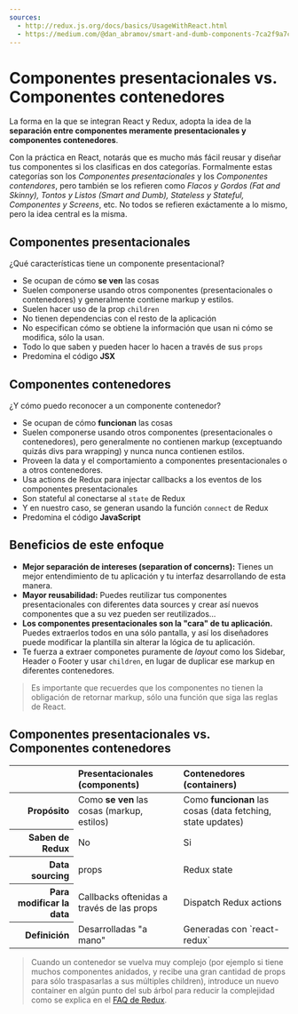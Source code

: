 ```yaml
---
sources:
  - http://redux.js.org/docs/basics/UsageWithReact.html
  - https://medium.com/@dan_abramov/smart-and-dumb-components-7ca2f9a7c7d0
---
```


# Componentes presentacionales vs. Componentes contenedores

La forma en la que se integran React y Redux, adopta la idea de la **separación entre componentes meramente presentacionales y componentes contenedores**.

Con la práctica en React, notarás que es mucho más fácil reusar y diseñar tus componentes si los clasificas en dos categorías. Formalmente estas categorías son los *Componentes presentacionales* y los *Componentes contendores*, pero también se los refieren como *Flacos y Gordos (Fat and Skinny), Tontos y Listos (Smart and Dumb), Stateless y Stateful, Componentes y Screens*, etc. No todos se refieren exáctamente a lo mismo, pero la idea central es la misma.

## Componentes presentacionales

¿Qué características tiene un componente presentacional?

- Se ocupan de cómo **se ven** las cosas
- Suelen componerse usando otros componentes (presentacionales o contenedores) y generalmente contiene markup y estilos.
- Suelen hacer uso de la prop `children`
- No tienen dependencias con el resto de la aplicación
- No especifican cómo se obtiene la información que usan ni cómo se modifica, sólo la usan.
- Todo lo que saben y pueden hacer lo hacen a través de sus `props`
- Predomina el código **JSX**

## Componentes contenedores

¿Y cómo puedo reconocer a un componente contenedor?

- Se ocupan de cómo **funcionan** las cosas
- Suelen componerse usando otros componentes (presentacionales o contenedores), pero generalmente no contienen markup (exceptuando quizás divs para wrapping) y nunca nunca contienen estilos.
- Proveen la data y el comportamiento a componentes presentacionales o a otros contenedores.
- Usa actions de Redux para injectar callbacks a los eventos de los componentes presentacionales
- Son stateful al conectarse al `state` de Redux
- Y en nuestro caso, se generan usando la función `connect` de Redux
- Predomina el código **JavaScript**

## Beneficios de este enfoque

- **Mejor separación de intereses (separation of concerns):** Tienes un mejor entendimiento de tu aplicación y tu interfaz desarrollando de esta manera.
- **Mayor reusabilidad:** Puedes reutilizar tus componentes presentacionales con diferentes data sources y crear así nuevos componentes que a su vez pueden ser reutilizados...
- **Los componentes presentacionales son la "cara" de tu aplicación.** Puedes extraerlos todos en una sólo pantalla, y así los diseñadores puede modificar la plantilla sin alterar la lógica de tu aplicación.
- Te fuerza a extraer componetes puramente de *layout* como los Sidebar, Header o Footer y usar `children`, en lugar de duplicar ese markup en diferentes contenedores.

> Es importante que recuerdes que los componentes no tienen la obligación de retornar markup, sólo una función que siga las reglas de React.


## Componentes presentacionales vs. Componentes contenedores

<table>
    <thead>
        <tr>
            <th></th>
            <th scope="col" style="text-align:left">Presentacionales (components)</th>
            <th scope="col" style="text-align:left">Contenedores (containers)</th>
        </tr>
    </thead>
    <tbody>
        <tr>
          <th scope="row" style="text-align:right">Propósito</th>
          <td>Como <b>se ven</b> las cosas  (markup, estilos)</td>
          <td>Como <b>funcionan</b> las cosas (data fetching, state updates)</td>
        </tr>
        <tr>
          <th scope="row" style="text-align:right">Saben de Redux</th>
          <td>No</th>
          <td>Si</th>
        </tr>
        <tr>
          <th scope="row" style="text-align:right">Data sourcing</th>
          <td>props</td>
          <td>Redux state</td>
        </tr>
        <tr>
          <th scope="row" style="text-align:right">Para modificar la data</th>
          <td>Callbacks oftenidas a través de las props</td>
          <td>Dispatch Redux actions</td>
        </tr>
        <tr>
          <th scope="row" style="text-align:right">Definición</th>
          <td>Desarrolladas "a mano"</td>
          <td>Generadas con `react-redux`</td>
        </tr>
    </tbody>
</table>

> Cuando un contenedor se vuelva muy complejo (por ejemplo si tiene muchos componentes anidados, y recibe una gran cantidad de props para sólo traspasarlas a sus múltiples children), introduce un nuevo container en algún punto del sub árbol para reducir la complejidad como se explica en el [FAQ de Redux](http://redux.js.org/docs/faq/ReactRedux.html#react-multiple-components).


